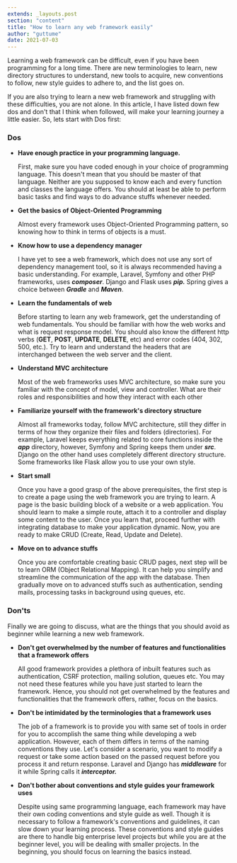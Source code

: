 ```yaml
---
extends: _layouts.post
section: "content"
title: "How to learn any web framework easily"
author: "guttume"
date: 2021-07-03
---
```


Learning a web framework can be difficult, even if you have been programming for a long time. There are new terminologies to learn, new directory structures to understand, new tools to acquire, new conventions to follow, new style guides to adhere to, and the list goes on.

If you are also trying to learn a new web framework and struggling with these difficulties, you are not alone. In this article, I have listed down few dos and don't that I think when followed, will make your learning journey a little easier. So, lets start with Dos first:

### Dos

- **Have enough practice in your programming language.**

  First, make sure you have coded enough in your choice of programming language. This doesn't mean that you should be master of that language. Neither are you supposed to know each and every function and classes the language offers. You should at least be able to perform basic tasks and find ways to do advance stuffs whenever needed.

- **Get the basics of Object-Oriented Programming**

  Almost every framework uses Object-Oriented Programming pattern, so knowing how to think in terms of objects is a must.

- **Know how to use a dependency manager**

  I have yet to see a web framework, which does not use any sort of dependency management tool, so it is always recommended having a basic understanding. For example, Laravel, Symfony and other PHP frameworks, uses ***composer***. Django and Flask uses ***pip.*** Spring gives a choice between ***Gradle*** and ***Maven***.

- **Learn the fundamentals of web**

  Before starting to learn any web framework, get the understanding of web fundamentals. You should be familiar with how the web works and what is request response model. You should also know the different http verbs (**GET**, **POST**, **UPDATE**, **DELETE**, etc) and error codes (404, 302, 500, etc.). Try to learn and understand the headers that are interchanged between the web server and the client.

- **Understand MVC architecture**

  Most of the web frameworks uses MVC architecture, so make sure you familiar with the concept of model, view and controller. What are their roles and responsibilities and how they interact with each other

- **Familiarize yourself with the framework's directory structure**

  Almost all frameworks today, follow MVC architecture, still they differ in terms of how they organize their files and folders (directories). For example, Laravel keeps everything related to core functions inside the ***app*** directory, however, Symfony and Spring keeps them under ***src***. Django on the other hand uses completely different directory structure. Some frameworks like Flask allow you to use your own style.

- **Start small**

  Once you have a good grasp of the above prerequisites, the first step is to create a page using the web framework you are trying to learn. A page is the basic building block of a website or a web application. You should learn to make a simple route, attach it to a controller and display some content to the user. Once you learn that, proceed further with integrating database to make your application dynamic. Now, you are ready to make CRUD (Create, Read, Update and Delete).

- **Move on to advance stuffs**

  Once you are comfortable creating basic CRUD pages, next step will be to learn ORM (Object Relational Mapping). It can help you simplify and streamline the communication of the app with the database. Then gradually move on to advanced stuffs such as authentication, sending mails, processing tasks in background using queues, etc.

### Don'ts

Finally we are going to discuss, what are the things that you should avoid as beginner while learning a new web framework.

- **Don't get overwhelmed by the number of features and functionalities that a framework offers**

  All good framework provides a plethora of inbuilt features such as authentication, CSRF protection, mailing solution, queues etc. You may not need these features while you have just started to learn the framework. Hence, you should not get overwhelmed by the features and functionalities that the framework offers, rather, focus on the basics.

- **Don't be intimidated by the terminologies that a framework uses**
  
  The job of a framework is to provide you with same set of tools in order for you to accomplish the same thing while developing a web application. However, each of them differs in terms of the naming conventions they use. Let's consider a scenario, you want to modify a request or take some action based on the passed request before you process it and return response. Laravel and Django has ***middleware*** for it while Spring calls it ***interceptor.***

- **Don't bother about conventions and style guides your framework uses**

  Despite using same programming language, each framework may have their own coding conventions and style guide as well. Though it is necessary to follow a framework's conventions and guidelines, it can slow down your learning process. These conventions and style guides are there to handle big enterprise level projects but while you are at the beginner level, you will be dealing with smaller projects. In the beginning, you should focus on learning the basics instead.